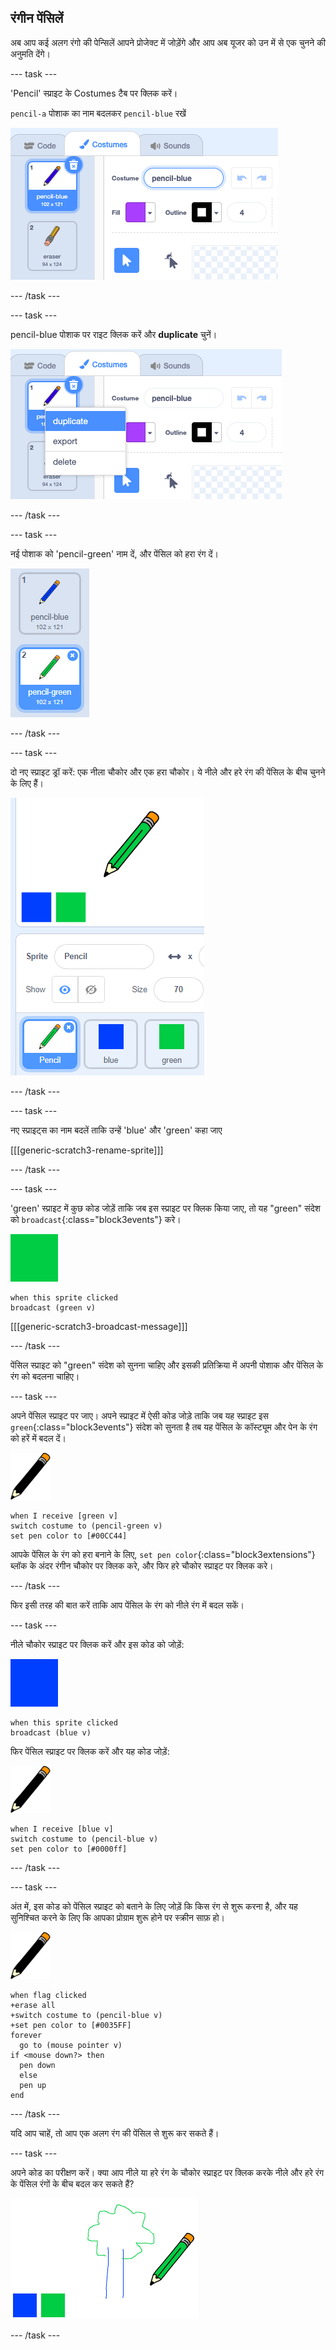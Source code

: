 ## रंगीन पेंसिलें

अब आप कई अलग रंगो की पेन्सिलें आपने प्रोजेक्ट में जोड़ेंगे और आप अब यूजर को उन में से एक चुनने की अनुमति देंगे।

\--- task \---

'Pencil' स्प्राइट के Costumes टैब पर क्लिक करें।

`pencil-a` पोशाक का नाम बदलकर `pencil-blue` रखें

![नाम बदलें-पेंसिल](images/rename-pencil.png)

\--- /task \---

\--- task \---

pencil-blue पोशाक पर राइट क्लिक करें और **duplicate** चुनें।

![स्क्रीनशॉट](images/paint-blue-duplicate.png)

\--- /task \---

\--- task \---

नई पोशाक को 'pencil-green' नाम दें, और पेंसिल को हरा रंग दें।

![स्क्रीनशॉट](images/paint-pencil-green.png)

\--- /task \---

\--- task \---

दो नए स्प्राइट ड्रॉ करें: एक नीला चौकोर और एक हरा चौकोर। ये नीले और हरे रंग की पेंसिल के बीच चुनने के लिए हैं।

![स्क्रीनशॉट](images/paint-selectors.png)

\--- /task \---

\--- task \---

नए स्प्राइट्स का नाम बदलें ताकि उन्हें 'blue' और 'green' कहा जाए

[[[generic-scratch3-rename-sprite]]]

\--- /task \---

\--- task \---

'green' स्प्राइट में कुछ कोड जोड़ें ताकि जब इस स्प्राइट पर क्लिक किया जाए, तो यह "green" संदेश को `broadcast`{:class="block3events"} करे।

![हरा चौकोर](images/green_square.png)

```blocks3
when this sprite clicked
broadcast (green v)
```

[[[generic-scratch3-broadcast-message]]]

\--- /task \---

पेंसिल स्प्राइट को "green" संदेश को सुनना चाहिए और इसकी प्रतिक्रिया में अपनी पोशाक और पेंसिल के रंग को बदलना चाहिए।

\--- task \---

अपने पेंसिल स्प्राइट पर जाए। अपने स्प्राइट में ऐसी कोड जोड़े ताकि जब यह स्प्राइट इस `green`{:class="block3events"} संदेश को सुनता है तब यह पेंसिल के कॉस्ट्यूम और पेन के रंग को हरें में बदल दें।

![पेंसिल](images/pencil.png)

```blocks3
when I receive [green v]
switch costume to (pencil-green v)
set pen color to [#00CC44]
```

आपके पेंसिल के रंग को हरा बनाने के लिए, `set pen color`{:class="block3extensions"} ब्लॉक के अंदर रंगीन चौकोर पर क्लिक करे, और फिर हरे चौकोर स्प्राइट पर क्लिक करे।

\--- /task \---

फिर इसी तरह की बात करें ताकि आप पेंसिल के रंग को नीले रंग में बदल सकें।

\--- task \---

नीले चौकोर स्प्राइट पर क्लिक करें और इस कोड को जोड़ें:

![नीला_चौकोर](images/blue_square.png)

```blocks3
when this sprite clicked
broadcast (blue v)
```

फिर पेंसिल स्प्राइट पर क्लिक करें और यह कोड जोड़ें:

![पेंसिल](images/pencil.png)

```blocks3
when I receive [blue v]
switch costume to (pencil-blue v)
set pen color to [#0000ff]
```

\--- /task \---

\--- task \---

अंत में, इस कोड को पेंसिल स्प्राइट को बताने के लिए जोड़ें कि किस रंग से शुरू करना है, और यह सुनिश्चित करने के लिए कि आपका प्रोग्राम शुरू होने पर स्क्रीन साफ़ हो।

![पेंसिल](images/pencil.png)

```blocks3
when flag clicked
+erase all
+switch costume to (pencil-blue v)
+set pen color to [#0035FF]
forever
  go to (mouse pointer v)
if <mouse down?> then
  pen down
  else
  pen up
end
```

\--- /task \---

यदि आप चाहें, तो आप एक अलग रंग की पेंसिल से शुरू कर सकते हैं।

\--- task \---

अपने कोड का परीक्षण करें। क्या आप नीले या हरे रंग के चौकोर स्प्राइट पर क्लिक करके नीले और हरे रंग के पेंसिल रंगों के बीच बदल कर सकते हैं?

![स्क्रीनशॉट](images/paint-pens-test.png)

\--- /task \---